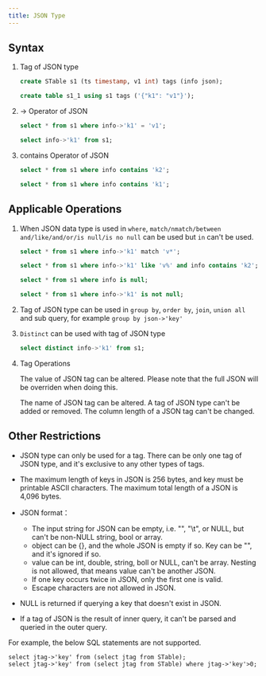 ```yaml
---
title: JSON Type
---
```


## Syntax

1. Tag of JSON type

   ```sql
   create STable s1 (ts timestamp, v1 int) tags (info json);

   create table s1_1 using s1 tags ('{"k1": "v1"}');
   ```

2. -> Operator of JSON

   ```sql
   select * from s1 where info->'k1' = 'v1';

   select info->'k1' from s1;
   ```

3. contains Operator of JSON

   ```sql
   select * from s1 where info contains 'k2';

   select * from s1 where info contains 'k1';
   ```

## Applicable Operations

1. When JSON data type is used in `where`, `match/nmatch/between and/like/and/or/is null/is no null` can be used but `in` can't be used.

   ```sql
   select * from s1 where info->'k1' match 'v*';

   select * from s1 where info->'k1' like 'v%' and info contains 'k2';

   select * from s1 where info is null;

   select * from s1 where info->'k1' is not null;
   ```

2. Tag of JSON type can be used in `group by`, `order by`, `join`, `union all` and sub query, for example `group by json->'key'`

3. `Distinct` can be used with tag of JSON type

   ```sql
   select distinct info->'k1' from s1;
   ```

4. Tag Operations

   The value of JSON tag can be altered. Please note that the full JSON will be overriden when doing this.

   The name of JSON tag can be altered. A tag of JSON type can't be added or removed. The column length of a JSON tag can't be changed.

## Other Restrictions

- JSON type can only be used for a tag. There can be only one tag of JSON type, and it's exclusive to any other types of tags.

- The maximum length of keys in JSON is 256 bytes, and key must be printable ASCII characters. The maximum total length of a JSON is 4,096 bytes.

- JSON format：

  - The input string for JSON can be empty, i.e. "", "\t", or NULL, but can't be non-NULL string, bool or array.
  - object can be {}, and the whole JSON is empty if so. Key can be "", and it's ignored if so.
  - value can be int, double, string, boll or NULL, can't be array. Nesting is not allowed, that means value can't be another JSON.
  - If one key occurs twice in JSON, only the first one is valid.
  - Escape characters are not allowed in JSON.

- NULL is returned if querying a key that doesn't exist in JSON.

- If a tag of JSON is the result of inner query, it can't be parsed and queried in the outer query.

For example, the below SQL statements are not supported.

```sql;
select jtag->'key' from (select jtag from STable);
select jtag->'key' from (select jtag from STable) where jtag->'key'>0;
```
